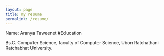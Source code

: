 ```yaml
---
layout: page
title: my resume
permalink: /resume/
---
```


Name: Aranya Taweenet
#Education

Bs.C. Computer Science, faculty of Computer Science, Ubon Ratchathani Ratchabhat University.
